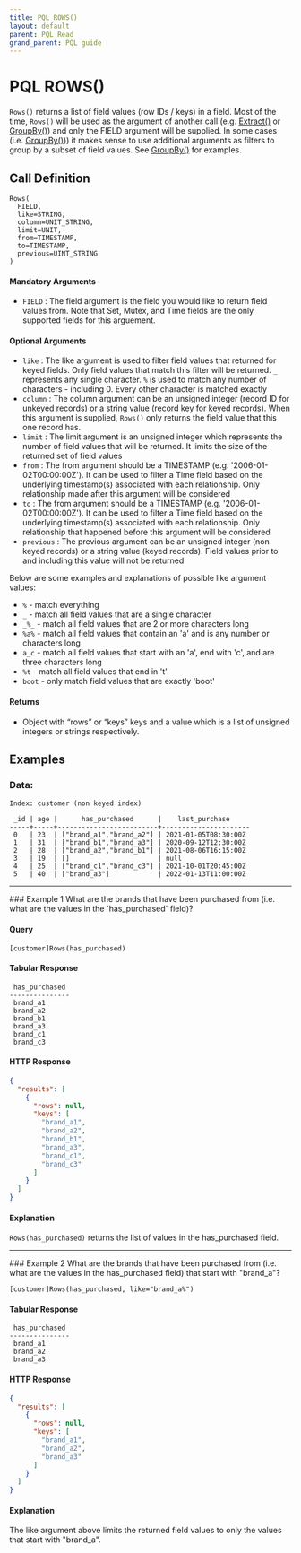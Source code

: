 ```yaml
---
title: PQL ROWS()
layout: default
parent: PQL Read
grand_parent: PQL guide
---
```


# PQL ROWS()

`Rows()` returns a list of field values (row IDs / keys) in a field. Most of the time, `Rows()` will be used as the argument of another call (e.g. [Extract()](/pql-guide/read/extract) or [GroupBy()](/pql-guide/read/groupby)) and only the FIELD argument will be supplied. In some cases (i.e. [GroupBy()](/pql-guide/read/groupby))) it makes sense to use additional arguments as filters to group by a subset of field values. See [GroupBy()](/pql-guide/read/groupby) for examples.


## Call Definition

```
Rows(
  FIELD,
  like=STRING,
  column=UNIT_STRING,
  limit=UNIT,
  from=TIMESTAMP,
  to=TIMESTAMP,
  previous=UINT_STRING
)
```

#### Mandatory Arguments
- `FIELD` : The field argument is the field you would like to return field values from. Note that Set, Mutex, and Time fields are the only supported fields for this arguement.

#### Optional Arguments
- `like` : The like argument is used to filter field values that returned for keyed fields. Only field values that match this filter will be returned. `_` represents any single character. `%` is used to match any number of characters - including 0. Every other character is matched exactly
- `column` : The column argument can be an unsigned integer (record ID for unkeyed records) or a string value (record key for keyed records). When this argument is supplied, `Rows()` only returns the field value that this one record has.
- `limit` : The limit argument is an unsigned integer which represents the number of field values that will be returned. It limits the size of the returned set of field values
- `from` : The from argument should be a TIMESTAMP (e.g. '2006-01-02T00:00:00Z'). It can be used to filter a Time field based on the underlying timestamp(s) associated with each relationship. Only relationship made after this argument will be considered
- `to` : The from argument should be a TIMESTAMP (e.g. '2006-01-02T00:00:00Z'). It can be used to filter a Time field based on the underlying timestamp(s) associated with each relationship. Only relationship that happened before this argument will be considered
- `previous` : The previous argument can be an unsigned integer (non keyed records) or a string value (keyed records). Field values prior to and including this value will not be returned

Below are some examples and explanations of possible like argument values:

- `%` - match everything
- `_` - match all field values that are a single character
- `_%_` - match all field values that are 2 or more characters long
- `%a%` - match all field values that contain an 'a' and is any number or characters long
- `a_c` - match all field values that start with an 'a', end with 'c', and are three characters long
- `%t` - match all field values that end in 't'
- `boot` - only match field values that are exactly 'boot'

#### Returns
- Object with “rows” or “keys” keys and a value which is a list of unsigned integers or strings respectively.

## Examples

### Data:
```
Index: customer (non keyed index)

 _id | age |      has_purchased      |    last_purchase
-----+-----+-------------------------+----------------------
 0   | 23  | ["brand_a1","brand_a2"] | 2021-01-05T08:30:00Z
 1   | 31  | ["brand_b1","brand_a3"] | 2020-09-12T12:30:00Z
 2   | 28  | ["brand_a2","brand_b1"] | 2021-08-06T16:15:00Z
 3   | 19  | []                      | null
 4   | 25  | ["brand_c1","brand_c3"] | 2021-10-01T20:45:00Z
 5   | 40  | ["brand_a3"]            | 2022-01-13T11:00:00Z
```

<hr>
### Example 1
What are the brands that have been purchased from (i.e. what are the values in the `has_purchased` field)?

#### Query
```
[customer]Rows(has_purchased)
```
#### Tabular Response
```
 has_purchased
---------------
 brand_a1
 brand_a2
 brand_b1
 brand_a3
 brand_c1
 brand_c3
```
#### HTTP Response
```json
{
  "results": [
    {
      "rows": null,
      "keys": [
        "brand_a1",
        "brand_a2",
        "brand_b1",
        "brand_a3",
        "brand_c1",
        "brand_c3"
      ]
    }
  ]
}
```
#### Explanation
`Rows(has_purchased)` returns the list of values in the has_purchased field.

<hr>
### Example 2
What are the brands that have been purchased from (i.e. what are the values in the has_purchased field) that start with "brand_a"?

```
[customer]Rows(has_purchased, like="brand_a%")
```
#### Tabular Response
```
 has_purchased
---------------
 brand_a1
 brand_a2
 brand_a3
```

#### HTTP Response
```json
{
  "results": [
    {
      "rows": null,
      "keys": [
        "brand_a1",
        "brand_a2",
        "brand_a3"
      ]
    }
  ]
}
```

#### Explanation
The like argument above limits the returned field values to only the values that start with "brand_a".
